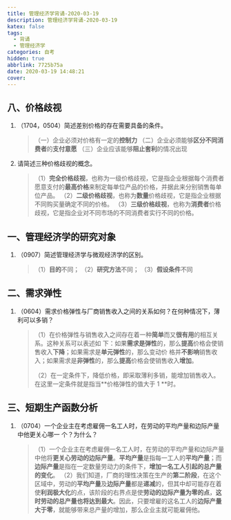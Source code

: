```yaml
---
title: 管理经济学背诵-2020-03-19
description: 管理经济学背诵-2020-03-19
katex: false
tags:
  - 背诵
  - 管理经济学
categories: 自考
hidden: true
abbrlink: 7725b75a
date: 2020-03-19 14:48:21
cover: 
---
```


## 八、价格歧视

1. （1704，0504）简述差别价格的存在需要具备的条件。
   
   > （一）企业必须对价格有一定的**控制力**
   > （二）企业必须能够**区分不同消费者**的**支付意愿**
   > （三）企业应该能够**阻止套利**的情况出现

2. 请简述三种价格歧视的概念。
   
   > （1）**完全价格歧视**，也称为一级价格歧视，它是指企业根据每个消费者愿意支付的**最高价格**来制定每单位产品的价格，并据此来分别销售每单位产品。
   > （2）**二级价格歧视**，也称为**数量**价格歧视，它是指企业根据不同购买量确定不同的价格。
   > （3）**三级价格歧视**，也称为**消费者**价格歧视，它是指企业对不同市场的不同消费者实行不同的价格。

## 一、管理经济学的研究对象

1. （0907）简述管理经济学与微观经济学的区别。
   
   > （1）**目的**不同；
   > （2）**研究方法**不同；
   > （3）**假设条件**不同

## 二、需求弹性

1. （0604）需求价格弹性与厂商销售收入之间的关系如何？在何种情况下，薄利可以多销？
   
   > （1）在价格弹性与销售收入之间存在着一种**简单**而又**很有用**的相互关系。这种关系可以表述如 下：如果**需求是弹性**的，那么**提高**价格会使销售收入**下降**；如果需求是**单元弹性**的，那么变动价 格并**不影响**销售收入；如果需求是**非弹性**的，那么**提高**价格会使销售收入**增加**。
   > 
   > （2）在一定条件下，降低价格，即采取薄利多销，能增加销售收入。在这里一定条件就是指当**价格弹性的值大于 1 **时。

## 三、短期生产函数分析

1. （0704）一个企业主在考虑雇佣一名工人时，在劳动的平均产量和边际产量中他更关心哪一 个？为什么？
   
   > （1）一个企业主在考虑雇佣一名工人时，在劳动的平均产量和边际产量中他将**更关心劳动的边际产量**。**平均产量**是指每一工人的**平均产量**；而**边际产量**是指在一定数量劳动力的条件下，**增加一名工人引起的总产量的变化**。
   > （2）我们知道，厂商的理性决策在生产的**第二阶段**，在这个区域中，劳动的**平均产量**及**边际产量**都是**递减**的，但其中却可能存在着使**利润极大化**的点，该阶段的右界点是使**劳动的边际产量为零的点**，**这时劳动的总产量也将达到最大**。因此，只要增雇的这名工人的**边际产量大于零**，就能够带来总产量的增加，那么企业主就可能雇佣他。